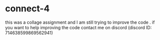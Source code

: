 # connect-4
this was a collage assignment and I am still trying to improve the code .
if you want to help improving the code contact me on discord (discord ID: 714638599869562941)
